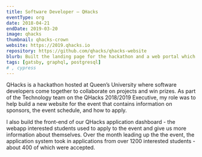 ```yaml
---
title: Software Developer – QHacks
eventType: org
date: 2018-04-21
endDate: 2019-03-20
image: qhacks
thumbnail: qhacks-crown
website: https://2019.qhacks.io
repository: https://github.com/qhacks/qhacks-website
blurb: Built the landing page for the hackathon and a web portal which over 1800 students used to apply. The websites were built with React and used GraphQL to retrieve data for the user interface.
tags: [gatsby, graphql, postgresql]
# , cypress
---
```


QHacks is a hackathon hosted at Queen’s University where software developers come together to collaborate on projects and win prizes. As part of the Technology team on the QHacks 2018/2019 Executive, my role was to help build a new website for the event that contains information on sponsors, the event schedule, and how to apply.

I also build the front-end of our QHacks application dashboard - the webapp interested students used to apply to the event and give us more information about themselves. Over the month leading up the the event, the application system took in applications from over 1200 interested students - about 400 of which were accepted.
